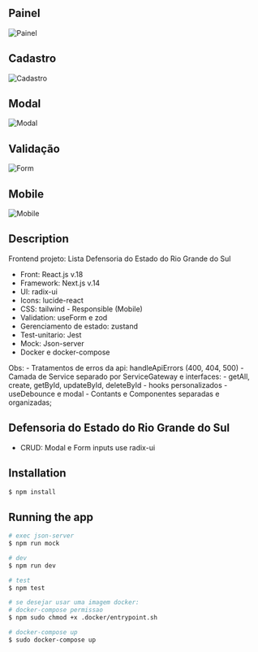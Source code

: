 ## Painel

![Painel](https://cdn.discordapp.com/attachments/1083115321935798314/1172250664961851514/painel.png?ex=655fa281&is=654d2d81&hm=b2c8bd2a0f201fd2d096905f15f0d5baf41dbf9b73e7ca423d8cac269c693cbb&)

## Cadastro

![Cadastro](https://cdn.discordapp.com/attachments/1083115321935798314/1172256551260659804/cadastro.png?ex=655fa7fd&is=654d32fd&hm=7fb445ee4f11166c880629b03f582c721d465397b08fa7c4843d8270f410d370&)

## Modal

![Modal](https://cdn.discordapp.com/attachments/1083115321935798314/1172263310717091881/image.png?ex=655fae48&is=654d3948&hm=889229ec7cf4056c8e40fb01cd112df64367ab3aacf522b7e11d09bde661dcb8&)

## Validação

![Form](https://cdn.discordapp.com/attachments/1083115321935798314/1172476952175706113/modal-validate.png?ex=65607540&is=654e0040&hm=496de21f3497d72b86949ce39d9eadcc85336e36759a2f893658fd8798a907db&)

## Mobile

![Mobile](https://cdn.discordapp.com/attachments/1083115321935798314/1172271386786545695/painel-phone.png?ex=655fb5ce&is=654d40ce&hm=5c5eda063c7e5a0ed825024de4eb0fb015693e254cf66be28932161b22ac1173&)

## Description

Frontend projeto: Lista Defensoria do Estado do Rio Grande do Sul
- Front: React.js v.18
- Framework: Next.js v.14
- UI: radix-ui
- Icons: lucide-react
- CSS: tailwind - Responsible (Mobile)
- Validation: useForm e zod
- Gerenciamento de estado: zustand
- Test-unitario: Jest 
- Mock: Json-server
- Docker e docker-compose

Obs: - Tratamentos de erros da api: handleApiErrors (400, 404, 500)
     - Camada de Service separado por ServiceGateway e interfaces:
        - getAll, create, getById, updateById, deleteById
     - hooks personalizados
        - useDebounce e modal
     - Contants e Componentes separadas e organizadas;   

## Defensoria do Estado do Rio Grande do Sul
 - CRUD: Modal e Form inputs use radix-ui 

## Installation

```bash
$ npm install
```

## Running the app

```bash
# exec json-server
$ npm run mock

# dev
$ npm run dev

# test
$ npm test

# se desejar usar uma imagem docker: 
# docker-compose permissao
$ npm sudo chmod +x .docker/entrypoint.sh

# docker-compose up
$ sudo docker-compose up

```

